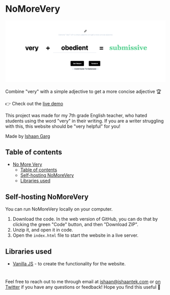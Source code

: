 # NoMoreVery

![Preview](preview.png)
<br>
<br>
Combine "very" with a simple adjective to get a more concise adjective 🏆

👉 Check out the [live demo](https://no-more-very.ishaantek.com)

This project was made for my 7th grade English teacher, who hated students using the word "very" in their writing. If you are a writer struggling with this, this website should be "very helpful" for you!

Made by [Ishaan Garg](https://twitter.com/ishaantek)

[comment]: <> (Product Hunt)

## Table of contents
- [No More Very](#NoMoreVery)
  - [Table of contents](#table-of-contents)
  - [Self-hosting NoMoreVery](#self-hosting-nomorevery)
  - [Libraries used](#libraries-used)

## Self-hosting NoMoreVery
You can run NoMoreVery locally on your computer.

1. Download the code. In the web version of GitHub, you can do that by clicking the green "Code" button, and then "Download ZIP".
2. Unzip it, and open it in code.
3. Open the `index.html` file to start the website in a live server.

## Libraries used

- [Vanilla JS](http://vanilla-js.com/) - to create the functionality for the website.
#

Feel free to reach out to me through email at ishaan@ishaantek.com or [on Twitter](https://twitter.com/ishaantek) if you have any questions or feedback! Hope you find this useful 💙
